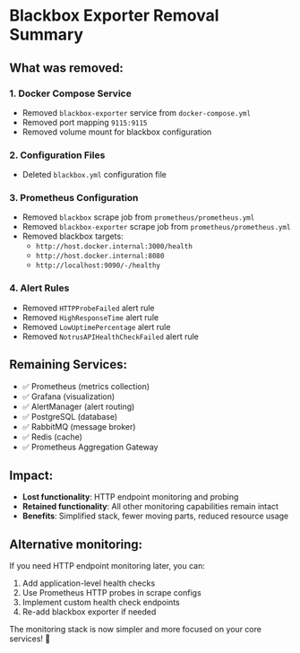 # Blackbox Exporter Removal Summary

## What was removed:

### 1. Docker Compose Service
- Removed `blackbox-exporter` service from `docker-compose.yml`
- Removed port mapping `9115:9115`
- Removed volume mount for blackbox configuration

### 2. Configuration Files
- Deleted `blackbox.yml` configuration file

### 3. Prometheus Configuration
- Removed `blackbox` scrape job from `prometheus/prometheus.yml`
- Removed `blackbox-exporter` scrape job from `prometheus/prometheus.yml`
- Removed blackbox targets:
  - `http://host.docker.internal:3000/health`
  - `http://host.docker.internal:8080`
  - `http://localhost:9090/-/healthy`

### 4. Alert Rules
- Removed `HTTPProbeFailed` alert rule
- Removed `HighResponseTime` alert rule
- Removed `LowUptimePercentage` alert rule
- Removed `NotrusAPIHealthCheckFailed` alert rule

## Remaining Services:
- ✅ Prometheus (metrics collection)
- ✅ Grafana (visualization)
- ✅ AlertManager (alert routing)
- ✅ PostgreSQL (database)
- ✅ RabbitMQ (message broker)
- ✅ Redis (cache)
- ✅ Prometheus Aggregation Gateway

## Impact:
- **Lost functionality**: HTTP endpoint monitoring and probing
- **Retained functionality**: All other monitoring capabilities remain intact
- **Benefits**: Simplified stack, fewer moving parts, reduced resource usage

## Alternative monitoring:
If you need HTTP endpoint monitoring later, you can:
1. Add application-level health checks
2. Use Prometheus HTTP probes in scrape configs
3. Implement custom health check endpoints
4. Re-add blackbox exporter if needed

The monitoring stack is now simpler and more focused on your core services! 🚀